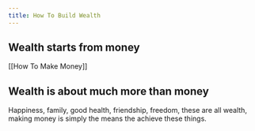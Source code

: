 ```yaml
---
title: How To Build Wealth
---
```


## Wealth starts from money

[[How To Make Money]]

## Wealth is about much more than money

Happiness, family, good health, friendship, freedom, these are all wealth, making money is simply the means the achieve these things.
